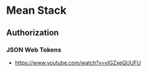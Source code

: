 # Mean Stack


## Authorization

### JSON Web Tokens

* https://www.youtube.com/watch?v=vIGZxeQUUFU
